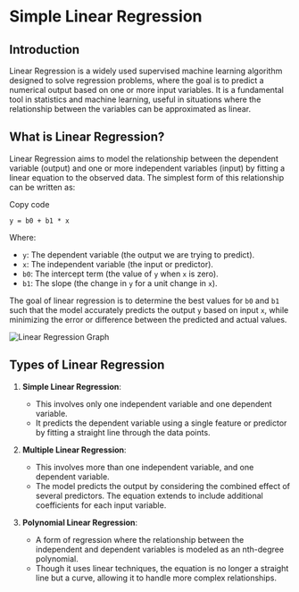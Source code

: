 
# Simple Linear Regression

## Introduction

Linear Regression is a widely used supervised machine learning algorithm designed to solve regression problems, where the goal is to predict a numerical output based on one or more input variables. It is a fundamental tool in statistics and machine learning, useful in situations where the relationship between the variables can be approximated as linear.

## What is Linear Regression?

Linear Regression aims to model the relationship between the dependent variable (output) and one or more independent variables (input) by fitting a linear equation to the observed data. The simplest form of this relationship can be written as:



Copy code

`y = b0 + b1 * x` 

Where:

-   `y`: The dependent variable (the output we are trying to predict).
-   `x`: The independent variable (the input or predictor).
-   `b0`: The intercept term (the value of `y` when `x` is zero).
-   `b1`: The slope (the change in `y` for a unit change in `x`).

The goal of linear regression is to determine the best values for `b0` and `b1` such that the model accurately predicts the output `y` based on input `x`, while minimizing the error or difference between the predicted and actual values.

![Linear Regression Graph](https://miro.medium.com/v2/resize:fit:506/1*Y34IA0vHuu2SWBWPW7Vb6Q.png)

## Types of Linear Regression

1.  **Simple Linear Regression**:
    
    -   This involves only one independent variable and one dependent variable.
    -   It predicts the dependent variable using a single feature or predictor by fitting a straight line through the data points.
2.  **Multiple Linear Regression**:
    
    -   This involves more than one independent variable, and one dependent variable.
    -   The model predicts the output by considering the combined effect of several predictors. The equation extends to include additional coefficients for each input variable.
3.  **Polynomial Linear Regression**:
    
    -   A form of regression where the relationship between the independent and dependent variables is modeled as an nth-degree polynomial.
    -   Though it uses linear techniques, the equation is no longer a straight line but a curve, allowing it to handle more complex relationships.